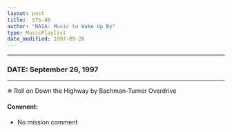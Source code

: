 ```yaml
---
layout: post
title:  STS-86
author: "NASA: Music to Wake Up By"
type: MusicPlaylist
date_modified: 1997-09-26
---
```


----
### DATE: September 26, 1997
----
✵ Roll on Down the Highway by Bachman-Turner Overdrive

#### Comment:
* No mission comment
